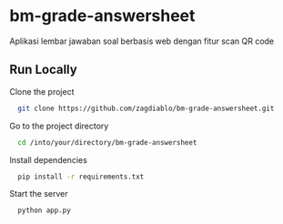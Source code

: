 
# bm-grade-answersheet

Aplikasi lembar jawaban soal berbasis web dengan fitur scan QR code



## Run Locally

Clone the project

```bash
  git clone https://github.com/zagdiablo/bm-grade-answersheet.git
```

Go to the project directory

```bash
  cd /into/your/directory/bm-grade-answersheet
```

Install dependencies

```bash
  pip install -r requirements.txt
```

Start the server

```bash
  python app.py
```

